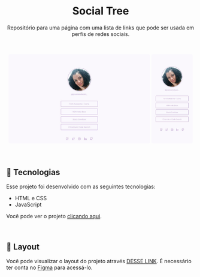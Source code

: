 <h1 align="center"> Social Tree </h1>

<p align="center">
    Repositório para uma página com uma lista de links que pode ser usada em perfis de redes sociais.
</p>

<br>

<p align="center">
  <img alt="Adote" src="./assets/img/projeto.jpeg" width="75%" style="border-radius:5px">
  <img alt="Adote" src="./assets/img/mobile.jpeg" width="21.96%" style="border-radius:5px">
</p>

<br>

## 🚀 Tecnologias

Esse projeto foi desenvolvido com as seguintes tecnologias:

- HTML e CSS
- JavaScript

 Você pode ver o projeto [clicando aqui](https://paulaandrezza.github.io/Social-Tree/).

<br>

## 🔖 Layout

Você pode visualizar o layout do projeto através [DESSE LINK]("https://www.figma.com/file/yi1ycIyAW8QiGiX9bMFHkU/DD-%2F-Social-links/duplicate"). É necessário ter conta no [Figma](https://figma.com) para acessá-lo.
